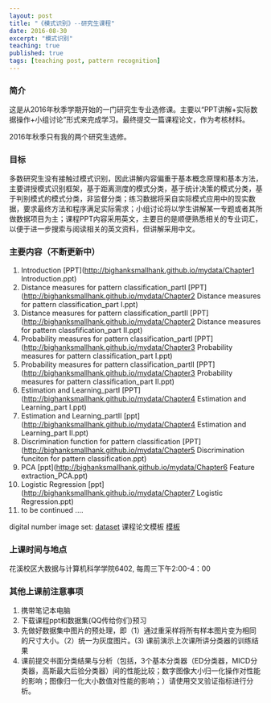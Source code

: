 ```yaml
---
layout: post
title: "《模式识别》--研究生课程"
date: 2016-08-30
excerpt: "模式识别"
teaching: true
published: true
tags: [teaching post, pattern recognition]
---
```



### 简介 ###

这是从2016年秋季学期开始的一门研究生专业选修课。主要以“PPT讲解+实际数据操作+小组讨论”形式来完成学习。最终提交一篇课程论文，作为考核材料。

2016年秋季只有我的两个研究生选修。

### 目标 ###

多数研究生没有接触过模式识别，因此讲解内容偏重于基本概念原理和基本方法，主要讲授模式识别框架，基于距离测度的模式分类，基于统计决策的模式分类，基于判别模式的模式分类，非监督分类；练习数据将采自实际模式应用中的现实数据，要求最终方法和程序满足实际需求；小组讨论将以学生讲解某一专题或者其所做数据项目为主；课程PPT内容采用英文，主要目的是顺便熟悉相关的专业词汇，以便于进一步搜索与阅读相关的英文资料，但讲解采用中文。

### 主要内容（不断更新中） ### 
1. Introduction       [PPT](http://bighanksmallhank.github.io/mydata/Chapter1 Introduction.ppt)
2. Distance measures for pattern classification_partI   [PPT](http://bighanksmallhank.github.io/mydata/Chapter2 Distance measures for pattern classification_part I.ppt)
3. Distance measures for pattern classification_partII  [PPT](http://bighanksmallhank.github.io/mydata/Chapter2 Distance measures for pattern classfification_part II.ppt)
4. Probability measures for pattern classification_partI  [PPT](http://bighanksmallhank.github.io/mydata/Chapter3 Probability measures for pattern classification_part I.ppt)
5. Probability measures for pattern classification_partII  [PPT](http://bighanksmallhank.github.io/mydata/Chapter3 Probability measures for pattern classification_part II.ppt)
6. Estimation and Learning_partI   [PPT](http://bighanksmallhank.github.io/mydata/Chapter4 Estimation and Learning_part I.ppt)
7. Estimation and Learning_partII  [ppt](http://bighanksmallhank.github.io/mydata/Chapter4 Estimation and Learning_part II.ppt)
8. Discrimination function for pattern classification   [PPT](http://bighanksmallhank.github.io/mydata/Chapter5 Discrimination funciton for pattern classification.ppt)
9. PCA  [ppt](http://bighanksmallhank.github.io/mydata/Chapter6 Feature extraction_PCA.ppt)
10. Logistic Regression [ppt](http://bighanksmallhank.github.io/mydata/Chapter7 Logistic Regression.ppt)
11. to be continued ....


digital number image set:   [dataset](http://bighanksmallhank.github.io/mydata/digital_image_set.zip)
课程论文模板 [模板](http://bighanksmallhank.github.io/mydata/template1.doc)

### 上课时间与地点 ###
花溪校区大数据与计算机科学学院6402, 每周三下午2:00-4：00

### 其他上课前注意事项 ###
1. 携带笔记本电脑
2. 下载课程ppt和数据集(QQ传给你们)预习
3. 先做好数据集中图片的预处理，即（1）通过重采样将所有样本图片变为相同的尺寸大小。（2）统一为灰度图片。(3) 课前演示上次课所讲分类器的训练结果
4. 课前提交书面分类结果与分析（包括，3个基本分类器（ED分类器，MICD分类器，高斯最大后验分类器）间的性能比较；数字图像大小归一化操作对性能的影响；图像归一化大小数值对性能的影响；）请使用交叉验证指标进行分析。